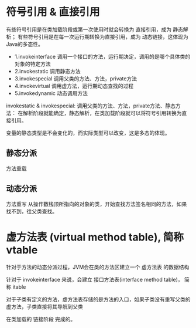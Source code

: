 # 符号引用 & 直接引用

有些符号引用是在类加载阶段或第一次使用时就会转换为 直接引用，成为 静态解析；
有些符号引用是在每一次运行期转换为直接引用，成为 动态链接，这体现为Java的多态性。

- 1.invokeinterface 调用一个接口的方法，运行期决定，调用的是哪个具体类的对象的特定方法
- 2.invokestatic 调用静态方法
- 3.invokespecial 调用父类的方法、<init>方法，private方法
- 4.invokevirtual 调用虚方法，运行期动态查找的过程
- 5.invokedynamic 动态调用方法



invokestatic & invokespecial: 调用父类的方法、<init>方法，private方法、静态方法：
在解析阶段就能确定，静态解析，在类加载阶段就可以将符号引用转换为直接引用。

变量的静态类型是不会变化的，而实际类型可以改变，这是多态的体现。

## 静态分派
方法重载

## 动态分派
方法重写
从操作数栈顶所指向的对象的类，开始查找方法签名相同的方法，如果找不到，往父类查找。

# 虚方法表 (virtual method table), 简称 vtable
针对于方法的动态分派过程，JVM会在类的方法区建立一个 虚方法表 的数据结构

针对于 invokeinterface 来说，会建立 接口方法表(interface method table)， 简称 itable

对于子类有定义的方法，虚方法表存储的是方法的入口，如果子类没有重写父类的虚方法，子类直接将其导航到父类

在类加载的 链接阶段 完成的。

